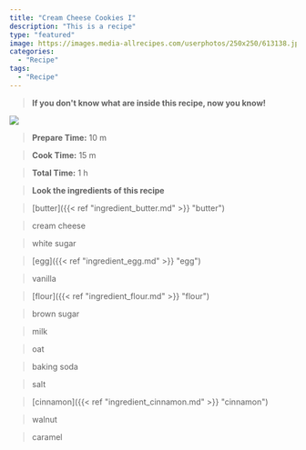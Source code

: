 ```yaml
---
title: "Cream Cheese Cookies I"
description: "This is a recipe"
type: "featured"
image: https://images.media-allrecipes.com/userphotos/250x250/613138.jpg
categories: 
  - "Recipe"
tags: 
  - "Recipe"
---
```



>**If you don't know what are inside this recipe, now you know!**

![](../images/Recipes-Banner.jpg)
> **Prepare Time:** 10 m


> **Cook Time:** 15 m


> **Total Time:** 1 h

> **Look the ingredients of this recipe**

> [butter]({{< ref "ingredient_butter.md" >}} "butter")

> cream cheese

> white sugar

> [egg]({{< ref "ingredient_egg.md" >}} "egg")

> vanilla

> [flour]({{< ref "ingredient_flour.md" >}} "flour")

> brown sugar

> milk

> oat

> baking soda

> salt

> [cinnamon]({{< ref "ingredient_cinnamon.md" >}} "cinnamon")

> walnut

> caramel

